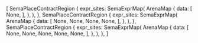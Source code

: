 [
    SemaPlaceContractRegion {
        expr_sites: SemaExprMap(
            ArenaMap {
                data: [
                    None,
                ],
            },
        ),
    },
    SemaPlaceContractRegion {
        expr_sites: SemaExprMap(
            ArenaMap {
                data: [
                    None,
                    None,
                    None,
                    None,
                ],
            },
        ),
    },
    SemaPlaceContractRegion {
        expr_sites: SemaExprMap(
            ArenaMap {
                data: [
                    None,
                    None,
                    None,
                    None,
                    None,
                ],
            },
        ),
    },
]